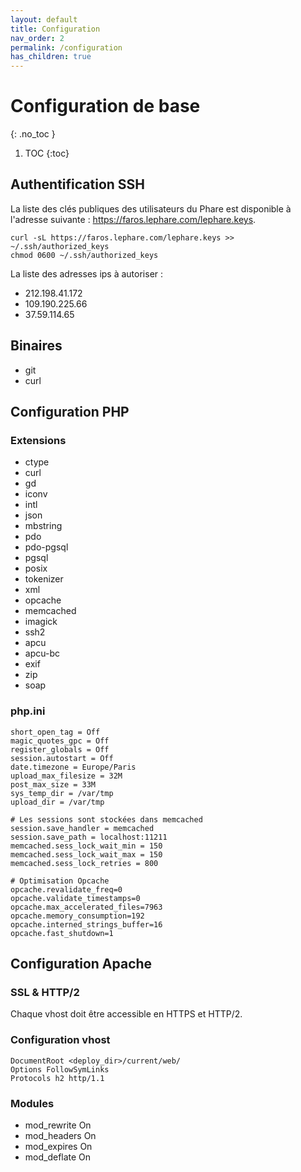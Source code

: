 ```yaml
---
layout: default
title: Configuration
nav_order: 2
permalink: /configuration
has_children: true
---
```


# Configuration de base
{: .no_toc }

1. TOC
{:toc}

## Authentification SSH 

La liste des clés publiques des utilisateurs du Phare est disponible à l'adresse suivante : https://faros.lephare.com/lephare.keys.

	curl -sL https://faros.lephare.com/lephare.keys >> ~/.ssh/authorized_keys
	chmod 0600 ~/.ssh/authorized_keys

La liste des adresses ips à autoriser : 
 * 212.198.41.172
 * 109.190.225.66
 * 37.59.114.65

## Binaires 

 - git
 - curl

## Configuration PHP

### Extensions

 * ctype
 * curl
 * gd
 * iconv
 * intl
 * json
 * mbstring
 * pdo
 * pdo-pgsql
 * pgsql
 * posix
 * tokenizer
 * xml
 * opcache
 * memcached
 * imagick
 * ssh2
 * apcu
 * apcu-bc
 * exif
 * zip
 * soap

### php.ini

	short_open_tag = Off
	magic_quotes_gpc = Off
	register_globals = Off
	session.autostart = Off
	date.timezone = Europe/Paris
	upload_max_filesize = 32M
	post_max_size = 33M
	sys_temp_dir = /var/tmp
	upload_dir = /var/tmp

	# Les sessions sont stockées dans memcached
	session.save_handler = memcached
	session.save_path = localhost:11211
	memcached.sess_lock_wait_min = 150
	memcached.sess_lock_wait_max = 150
	memcached.sess_lock_retries = 800

	# Optimisation Opcache
	opcache.revalidate_freq=0
	opcache.validate_timestamps=0
	opcache.max_accelerated_files=7963
	opcache.memory_consumption=192
	opcache.interned_strings_buffer=16
	opcache.fast_shutdown=1

## Configuration Apache

### SSL & HTTP/2

Chaque vhost doit être accessible en HTTPS et HTTP/2.

### Configuration vhost

	DocumentRoot <deploy_dir>/current/web/
	Options FollowSymLinks
	Protocols h2 http/1.1

### Modules

   * mod_rewrite On
   * mod_headers On
   * mod_expires On
   * mod_deflate On
